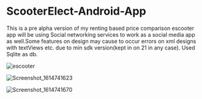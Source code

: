 # ScooterElect-Android-App
This is a pre alpha version of my renting based price comparison escooter app will be using Social networking services to work as a social media app as well.Some features on design may cause to occur errors on xml designs with textViews etc. due to min sdk version(kept in on 21 in any case). Used Sqlite as db.


![escooter](https://user-images.githubusercontent.com/58824480/109747430-2945c700-7be8-11eb-9b1d-257845f0956b.png)


![Screenshot_1614741623](https://user-images.githubusercontent.com/58824480/109747715-b4bf5800-7be8-11eb-9bf3-5f5779dff1ae.png=425x425)

![Screenshot_1614741670](https://user-images.githubusercontent.com/58824480/109747744-c274dd80-7be8-11eb-9790-818eb6a128d7.png=425x425)

